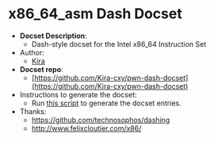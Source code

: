 x86_64_asm Dash Docset
=======================

- __Docset Description__:
    - Dash-style docset for the Intel x86_64 Instruction Set
- Author:
    - [Kira](https://github.com/Kira-cxy)
- __Docset repo__:
    - [https://github.com/Kira-cxy/pwn-dash-docset](https://github.com/Kira-cxy/pwn-dash-docset)
- Instructions to generate the docset:
    - Run [this script](https://github.com/Kira-cxy/pwn-dash-docset/blob/master/x86_64_asm/build.sh) to generate the docset entries.
- Thanks:
    - <https://github.com/technosophos/dashing>
    - <http://www.felixcloutier.com/x86/>